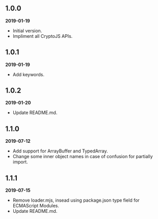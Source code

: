 ## 1.0.0

**2019-01-19**

- Initial version.
- Impliment all CryptoJS APIs.

## 1.0.1

**2019-01-19**

- Add keywords.

## 1.0.2

**2019-01-20**

- Update README.md.

## 1.1.0

**2019-07-12**

- Add support for ArrayBuffer and TypedArray.
- Change some inner object names in case of confusion for partially import. 

## 1.1.1

**2019-07-15**

- Remove loader.mjs, insead using package.json type field for ECMAScript Modules.
- Update README.md.